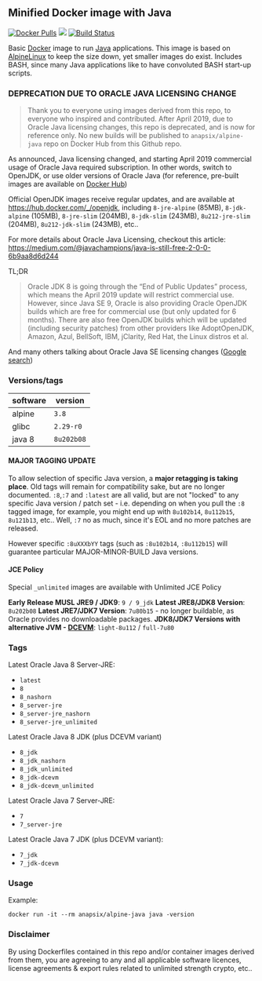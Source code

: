 ## Minified Docker image with Java

[![Docker Pulls](https://img.shields.io/docker/pulls/anapsix/alpine-java.svg?style=round-square)](https://hub.docker.com/r/anapsix/alpine-java/)
[![](https://images.microbadger.com/badges/image/anapsix/alpine-java:latest.svg)](https://microbadger.com/images/anapsix/alpine-java:latest)
[![Build Status](https://travis-ci.org/anapsix/docker-alpine-java.svg?branch=master)](https://travis-ci.org/anapsix/docker-alpine-java)

Basic [Docker](https://www.docker.com/) image to run [Java](https://www.java.com/) applications.
This image is based on [AlpineLinux](http://alpinelinux.org/) to keep the size down, yet smaller images do exist.
Includes BASH, since many Java applications like to have convoluted BASH start-up scripts.

### DEPRECATION DUE TO ORACLE JAVA LICENSING CHANGE

> Thank you to everyone using images derived from this repo, to everyone who inspired and contributed.
> After April 2019, due to Oracle Java licensing changes, this repo is deprecated, and is now for reference only.
> No new builds will be published to `anapsix/alpine-java` repo on Docker Hub from this Github repo.

As announced, Java licensing changed, and starting April 2019 commercial usage of Oracle Java required subscription.
In other words, switch to OpenJDK, or use older versions of Oracle Java (for reference, pre-built images are available on [Docker Hub](https://hub.docker.com/r/anapsix/alpine-java/))

Official OpenJDK images receive regular updates, and are available at https://hub.docker.com/_/openjdk, including `8-jre-alpine` (85MB), `8-jdk-alpine` (105MB), `8-jre-slim` (204MB), `8-jdk-slim` (243MB), `8u212-jre-slim` (204MB), `8u212-jdk-slim` (243MB), etc..

For more details about Oracle Java Licensing, checkout this article: https://medium.com/@javachampions/java-is-still-free-2-0-0-6b9aa8d6d244

TL;DR
> Oracle JDK 8 is going through the “End of Public Updates” process, which means the April 2019 update will restrict commercial use. However, since Java SE 9, Oracle is also providing Oracle OpenJDK builds which are free for commercial use (but only updated for 6 months). There are also free OpenJDK builds which will be updated (including security patches) from other providers like AdoptOpenJDK, Amazon, Azul, BellSoft, IBM, jClarity, Red Hat, the Linux distros et al.

And many others talking about Oracle Java SE licensing changes ([Google search](https://www.google.com/search?q=java+oracle+license))

### Versions/tags

| software     | version      |
|--------------|--------------|
| alpine       | `3.8`        |
| glibc        | `2.29-r0`    |
| java 8       | `8u202b08`   |

#### MAJOR TAGGING UPDATE
To allow selection of specific Java version, a **major retagging is taking place**.
Old tags will remain for compatibility sake, but are no longer documented.
`:8`,`:7` and `:latest` are all valid, but are not "locked" to any specific Java version / patch set - i.e. depending on when you pull the `:8` tagged image, for example, you might end up with `8u102b14`, `8u112b15`, `8u121b13`, etc..
Well, `:7` no as much, since it's EOL and no more patches are released.

However specific `:8uXXXbYY` tags (such as `:8u102b14`, `:8u112b15`) will guarantee particular MAJOR-MINOR-BUILD Java versions.

#### JCE Policy
Special `_unlimited` images are available with Unlimited JCE Policy

**Early Release MUSL JRE9 / JDK9**: `9 / 9_jdk`
**Latest JRE8/JDK8 Version**: `8u202b08`
**Latest JRE7/JDK7 Version**: `7u80b15` - no longer buildable, as Oracle provides no downloadable packages.
**JDK8/JDK7 Versions with alternative JVM - [DCEVM](https://dcevm.github.io/)**: `light-8u112` / `full-7u80`

### Tags

Latest Oracle Java 8 Server-JRE:
* `latest`
* `8`
* `8_nashorn`
* `8_server-jre`
* `8_server-jre_nashorn`
* `8_server-jre_unlimited`

Latest Oracle Java 8 JDK (plus DCEVM variant)
* `8_jdk`
* `8_jdk_nashorn`
* `8_jdk_unlimited`
* `8_jdk-dcevm`
* `8_jdk-dcevm_unlimited`

Latest Oracle Java 7 Server-JRE:
* `7`
* `7_server-jre`

Latest Oracle Java 7 JDK (plus DCEVM variant):
* `7_jdk`
* `7_jdk-dcevm`


### Usage

Example:

    docker run -it --rm anapsix/alpine-java java -version


### Disclaimer

By using Dockerfiles contained in this repo and/or container images derived from them, you are agreeing to any and all applicable software licences, license agreements & export rules related to unlimited strength crypto, etc..
